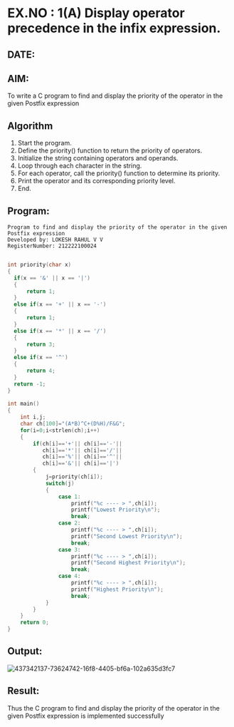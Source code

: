 # EX.NO : 1(A) Display operator precedence in the infix expression.
## DATE: 
## AIM:
To write a C program to find and display the priority of the operator in the given Postfix expression

## Algorithm
1. Start the program. 
2. Define the priority() function to return the priority of operators. 
3. Initialize the string containing operators and operands. 
4. Loop through each character in the string. 
5. For each operator, call the priority() function to determine its priority. 
6. Print the operator and its corresponding priority level. 
7. End.
  

## Program:
```
Program to find and display the priority of the operator in the given Postfix expression
Developed by: LOKESH RAHUL V V
RegisterNumber: 212222100024
```
```c

int priority(char x)
{
  if(x == '&' || x == '|')
  {
      return 1;
  }
  else if(x == '+' || x == '-')
  {
      return 1;
  }
  else if(x == '*' || x == '/')
  {
      return 3;
  }
  else if(x == '^')
  {
      return 4;
  }
  return -1;
}
 
int main() 
{ 
    int i,j; 
    char ch[100]="(A*B)^C+(D%H)/F&G"; 
    for(i=0;i<strlen(ch);i++) 
    { 
        if(ch[i]=='+'|| ch[i]=='-'|| 
           ch[i]=='*'|| ch[i]=='/'|| 
           ch[i]=='%'|| ch[i]=='^'|| 
           ch[i]=='&'|| ch[i]=='|') 
        { 
            j=priority(ch[i]); 
            switch(j) 
            { 
                case 1: 
                    printf("%c ---- > ",ch[i]); 
                    printf("Lowest Priority\n"); 
                    break; 
                case 2: 
                    printf("%c ---- > ",ch[i]); 
                    printf("Second Lowest Priority\n"); 
                    break; 
                case 3: 
                    printf("%c ---- > ",ch[i]); 
                    printf("Second Highest Priority\n"); 
                    break; 
                case 4: 
                    printf("%c ---- > ",ch[i]); 
                    printf("Highest Priority\n"); 
                    break; 
            } 
        } 
    }  
    return 0; 
}

```
## Output:
![437342137-73624742-16f8-4405-bf6a-102a635d3fc7](https://github.com/user-attachments/assets/48fa7afe-b65c-43ae-97ab-f3c82a5231e6)



## Result:
Thus the C program to find and display the priority of the operator in the given Postfix expression is implemented successfully
